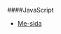 ####JavaScript

* [Me-sida](http://www.student.bth.se/~klaa17/dbwebb-kurser/javascript1/me/redovisa/me.html)
